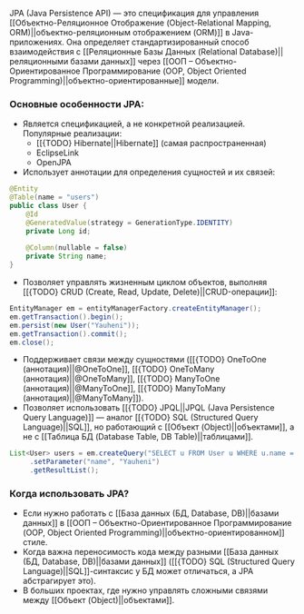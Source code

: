 JPA (Java Persistence API) — это спецификация для управления [[Объектно-Реляционное Отображение (Object-Relational Mapping, ORM)||объектно-реляционным отображением (ORM)]] в Java-приложениях. Она определяет стандартизированный способ взаимодействия с [[Реляционные Базы Данных (Relational Database)||реляционными базами данных]] через [[ООП – Объектно-Ориентированное Программирование (OOP, Object Oriented Programming)||объектно-ориентированные]] модели.


### Основные особенности JPA:

- Является спецификацией, а не конкретной реализацией. Популярные реализации:
	- [[{TODO} Hibernate||Hibernate]] (самая распространенная)
	- EclipseLink
	- OpenJPA
- Использует аннотации для определения сущностей и их связей:
```java
@Entity
@Table(name = "users")
public class User {
    @Id
    @GeneratedValue(strategy = GenerationType.IDENTITY)
    private Long id;
	
    @Column(nullable = false)
    private String name;
}
```
- Позволяет управлять жизненным циклом объектов, выполняя [[{TODO} CRUD (Create, Read, Update, Delete)||CRUD-операции]]:
```java
EntityManager em = entityManagerFactory.createEntityManager();
em.getTransaction().begin();
em.persist(new User("Yauheni"));
em.getTransaction().commit();
em.close();
```
- Поддерживает связи между сущностями ([[{TODO} OneToOne (аннотация)||@OneToOne]], [[{TODO} OneToMany (аннотация)||@OneToMany]], [[{TODO} ManyToOne (аннотация)||@ManyToOne]], [[{TODO} ManyToMany (аннотация)||@ManyToMany]]).
- Позволяет использовать [[{TODO} JPQL||JPQL (Java Persistence Query Language)]] — аналог [[{TODO} SQL (Structured Query Language)||SQL]], но работающий с [[Объект (Object)||объектами]], а не с [[Таблица БД (Database Table, DB Table)||таблицами]].
```java
List<User> users = em.createQuery("SELECT u FROM User u WHERE u.name = :name", User.class)
	 .setParameter("name", "Yauheni")
	 .getResultList();
```

  

### Когда использовать JPA?

- Если нужно работать с [[База данных (БД, Database, DB)||базами данных]] в [[ООП – Объектно-Ориентированное Программирование (OOP, Object Oriented Programming)||объектно-ориентированном]] стиле.
- Когда важна переносимость кода между разными [[База данных (БД, Database, DB)||базами данных]] ([[{TODO} SQL (Structured Query Language)||SQL]]-синтаксис у БД может отличаться, а JPA абстрагирует это).
- В больших проектах, где нужно управлять сложными связями между [[Объект (Object)||объектами]].